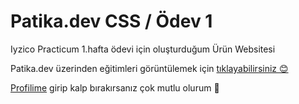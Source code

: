 # Patika.dev CSS / Ödev 1

Iyzico Practicum 1.hafta ödevi için oluşturduğum Ürün Websitesi

Patika.dev üzerinden eğitimleri görüntülemek için [tıklayabilirsiniz 😊](https://www.patika.dev/)

[Profilime](https://app.patika.dev/duvainel) girip kalp bırakırsanız çok mutlu olurum 💙

